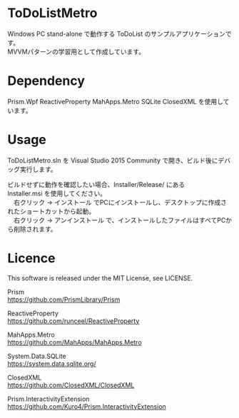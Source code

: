 # ToDoListMetro
Windows PC stand-alone で動作する ToDoList のサンプルアプリケーションです。  
MVVMパターンの学習用として作成しています。

# Dependency
Prism.Wpf ReactiveProperty MahApps.Metro SQLite ClosedXML を使用しています。

# Usage
ToDoListMetro.sln を Visual Studio 2015 Community で開き、ビルド後にデバッグ実行します。

ビルドせずに動作を確認したい場合、Installer/Release/ にある  
Installer.msi を使用してください。  
　右クリック → インストール でPCにインストールし、デスクトップに作成されたショートカットから起動。  
　右クリック → アンインストール で、インストールしたファイルはすべてPCから削除されます。  

# Licence
This software is released under the MIT License, see LICENSE.  
  
Prism  
<https://github.com/PrismLibrary/Prism>  
  
ReactiveProperty  
<https://github.com/runceel/ReactiveProperty>  
  
MahApps.Metro  
<https://github.com/MahApps/MahApps.Metro>  
  
System.Data.SQLite  
<https://system.data.sqlite.org/>  
  
ClosedXML  
<https://github.com/ClosedXML/ClosedXML>

Prism.InteractivityExtension  
<https://github.com/Kuro4/Prism.InteractivityExtension>
